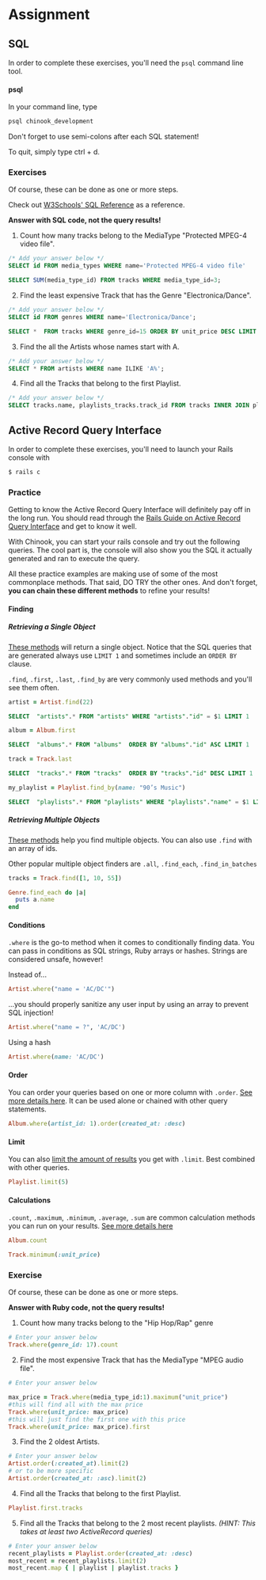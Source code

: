 # Assignment

## SQL
In order to complete these exercises, you'll need the `psql` command line tool.

#### psql

In your command line, type
```bash
psql chinook_development
```
Don't forget to use semi-colons after each SQL statement!

To quit, simply type ctrl + d.

### Exercises

Of course, these can be done as one or more steps.

Check out [W3Schools' SQL Reference](http://www.w3schools.com/sql/sql_syntax.asp) as a reference.

**Answer with SQL code, not the query results!**

1) Count how many tracks belong to the MediaType "Protected MPEG-4 video file".
```SQL
/* Add your answer below */
SELECT id FROM media_types WHERE name='Protected MPEG-4 video file'

SELECT SUM(media_type_id) FROM tracks WHERE media_type_id=3;
```

2) Find the least expensive Track that has the Genre "Electronica/Dance".
```SQL
/* Add your answer below */
SELECT id FROM genres WHERE name='Electronica/Dance';

SELECT *  FROM tracks WHERE genre_id=15 ORDER BY unit_price DESC LIMIT 1;
```

3) Find the all the Artists whose names start with A.
```SQL
/* Add your answer below */
SELECT * FROM artists WHERE name ILIKE 'A%';
```

4) Find all the Tracks that belong to the first Playlist.
```SQL
/* Add your answer below */
SELECT tracks.name, playlists_tracks.track_id FROM tracks INNER JOIN playlists_tracks  ON  playlists_tracks.track_id=tracks.id;

```

## Active Record Query Interface
In order to complete these exercises, you'll need to launch your Rails console with
```bash
$ rails c
```

### Practice

Getting to know the Active Record Query Interface will definitely pay off in the long run. You should read through the [Rails Guide on Active Record Query Interface](http://guides.rubyonrails.org/active_record_querying.html)  and get to know it well.

With Chinook, you can start your rails console and try out the following queries. The cool part is, the console will also show you the SQL it actually generated and ran to execute the query.

All these practice examples are making use of some of the most commonplace methods. That said, DO TRY the other ones. And don't forget, **you can chain these different methods** to refine your results!

#### Finding
##### Retrieving a Single Object
[These methods](http://guides.rubyonrails.org/active_record_querying.html#retrieving-a-single-object) will return a single object. Notice that the SQL queries that are generated always use `LIMIT 1` and sometimes include an `ORDER BY` clause.

`.find`, `.first`, `.last`, `.find_by` are very commonly used methods and you'll see them often.

```ruby
artist = Artist.find(22)
```
```sql
SELECT  "artists".* FROM "artists" WHERE "artists"."id" = $1 LIMIT 1
```
```ruby
album = Album.first
```
```sql
SELECT  "albums".* FROM "albums"  ORDER BY "albums"."id" ASC LIMIT 1
```
```ruby
track = Track.last
```
```sql
SELECT  "tracks".* FROM "tracks"  ORDER BY "tracks"."id" DESC LIMIT 1
```
```ruby
my_playlist = Playlist.find_by(name: "90’s Music")
```
```sql
SELECT  "playlists".* FROM "playlists" WHERE "playlists"."name" = $1 LIMIT 1  [["name", "90's Music"]]
```

##### Retrieving Multiple Objects
[These methods](http://guides.rubyonrails.org/active_record_querying.html#retrieving-multiple-objects) help you find multiple objects. You can also use `.find` with an array of ids.

Other popular multiple object finders are `.all`, `.find_each`, `.find_in_batches`

```ruby
tracks = Track.find([1, 10, 55])
```
```ruby
Genre.find_each do |a|
  puts a.name
end
```

#### Conditions
`.where` is the go-to method when it comes to conditionally finding data. You can pass in conditions as SQL strings, Ruby arrays or hashes. Strings are considered unsafe, however!

Instead of...
```ruby
Artist.where("name = 'AC/DC'")
```
...you should properly sanitize any user input by using an array to prevent SQL injection!
```ruby
Artist.where("name = ?", 'AC/DC')
```

Using a hash
```ruby
Artist.where(name: 'AC/DC')
```

#### Order
You can order your queries based on one or more column with `.order`. [See more details here](http://guides.rubyonrails.org/active_record_querying.html#ordering). It can be used alone or chained with other query statements.

```ruby
Album.where(artist_id: 1).order(created_at: :desc)
```

#### Limit
You can also [limit the amount of results](http://guides.rubyonrails.org/active_record_querying.html#limit-and-offset) you get with `.limit`. Best combined with other queries.

```ruby
Playlist.limit(5)
```

#### Calculations
`.count`, `.maximum`, `.minimum`, `.average`, `.sum` are common calculation methods you can run on your results. [See more details here](http://guides.rubyonrails.org/active_record_querying.html#calculations)

```ruby
Album.count
```

```ruby
Track.minimum(:unit_price)
```

### Exercise
Of course, these can be done as one or more steps.

**Answer with Ruby code, not the query results!**

1) Count how many tracks belong to the "Hip Hop/Rap" genre
```ruby
# Enter your answer below
Track.where(genre_id: 17).count

```
2) Find the most expensive Track that has the MediaType "MPEG audio file".
```ruby
# Enter your answer below

max_price = Track.where(media_type_id:1).maximum("unit_price")
#this will find all with the max price
Track.where(unit_price: max_price)
#this will just find the first one with this price
Track.where(unit_price: max_price).first

```
3) Find the 2 oldest Artists.
```ruby
# Enter your answer below
Artist.order(:created_at).limit(2)
# or to be more specific
Artist.order(created_at: :asc).limit(2)

```
4) Find all the Tracks that belong to the first Playlist.
```ruby
Playlist.first.tracks

```
5) Find all the Tracks that belong to the 2 most recent playlists. *(HINT: This takes at least two ActiveRecord queries)*
```ruby
# Enter your answer below
recent_playlists = Playlist.order(created_at: :desc)
most_recent = recent_playlists.limit(2)
most_recent.map { | playlist | playlist.tracks }

```
